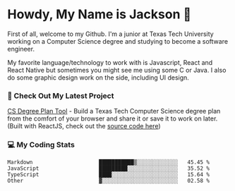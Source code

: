 # Howdy, My Name is Jackson 🤠

First of all, welcome to my Github. I'm a junior at Texas Tech University working on a Computer Science degree and studying to become a software engineer.

My favorite language/technology to work with is Javascript, React and React Native but sometimes you might see me using some C or Java.
I also do some graphic design work on the side, including UI design.

### 🔨 Check Out My Latest Project
[CS Degree Plan Tool](https://csplan.jaxcksn.dev/) - Build a Texas Tech Computer Science degree plan from the comfort of your browser and share it or save it to work on later. (Built with ReactJS, check out the [source code here](https://github.com/jaxcksn/CompSciDegreePlan))

<!---
jaxcksn/jaxcksn is a ✨ special ✨ repository because its `README.md` (this file) appears on your GitHub profile.
You can click the Preview link to take a look at your changes.
--->

### 💻 My Coding Stats
<!--START_SECTION:waka-->

```text
Markdown                     ███████████▒░░░░░░░░░░░░░   45.45 %
JavaScript                   █████████░░░░░░░░░░░░░░░░   35.52 %
TypeScript                   ████░░░░░░░░░░░░░░░░░░░░░   15.64 %
Other                        ▓░░░░░░░░░░░░░░░░░░░░░░░░   02.58 %
```

<!--END_SECTION:waka-->
